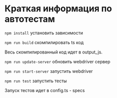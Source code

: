 # Краткая информация по автотестам
`npm install` установить зависимости

`npm run build` скомпилировать ts код

Весь скомпилированный код идет в output_js.

`npm run update-server` обновить webdriver сервер

`npm run start-server` запустить webdriver

`npm run test` запустить тесты

Запуск тестов идет в config.ts - specs
